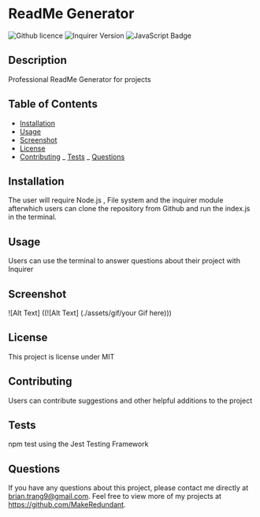 # ReadMe Generator
![Github licence](http://img.shields.io/badge/license-MIT-blue.svg)
![Inquirer Version](https://img.shields.io/badge/Inquirer-8.2.4-blue.svg)
![JavaScript Badge](https://img.shields.io/badge/JavaScript-100%25-yellow.svg)
## Description
Professional ReadMe Generator for projects
## Table of Contents
- [Installation](#installation)
- [Usage](#usage)
- [Screenshot](#screenshot)
- [License](#license)
- [Contributing](#contributing)
_ [Tests](#tests)
_ [Questions](#questions)
 ## Installation
The user will require Node.js , File system and the inquirer module afterwhich users can clone the repository from Github
and run the index.js in the terminal.
## Usage
Users can use the terminal to answer questions about their project with Inquirer
## Screenshot
![Alt Text] ((![Alt Text] (./assets/gif/your Gif here)))

## License
This project is license under MIT

## Contributing
Users can contribute suggestions and other helpful additions to the project

## Tests
npm test using the Jest Testing Framework

## Questions
If you have any questions about this project, please contact me directly at brian.trang9@gmail.com. Feel free to view more of my projects at https://github.com/MakeRedundant.
